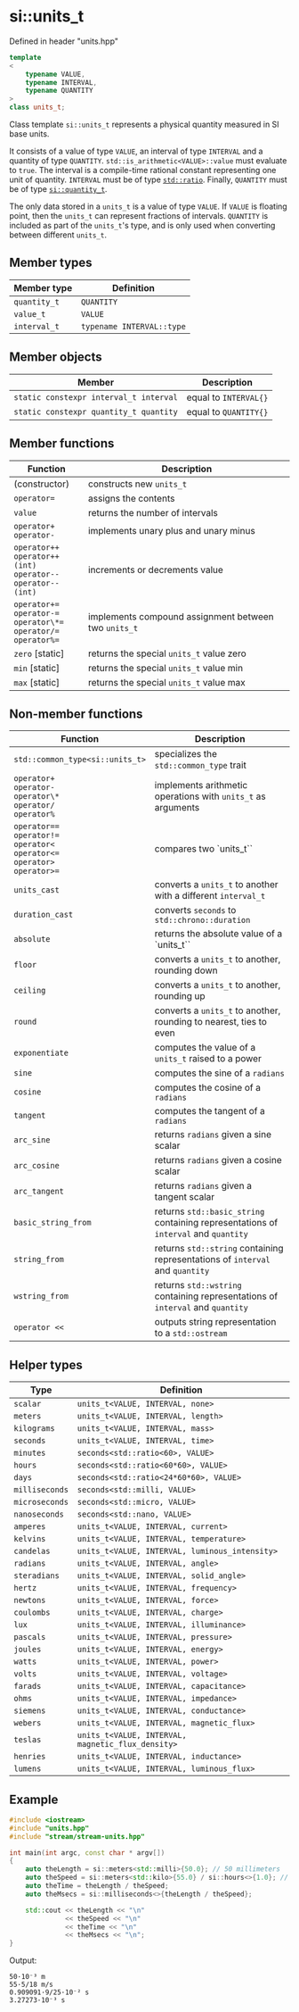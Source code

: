 # si::units_t
Defined in header "units.hpp"

```c++
template
<
	typename VALUE,
	typename INTERVAL,
	typename QUANTITY
>
class units_t;
```
Class template `si::units_t` represents a physical quantity measured in SI base units.

It consists of a value of type `VALUE`, an interval of type `INTERVAL` and a quantity of type `QUANTITY`. `std::is_arithmetic<VALUE>::value` must evaluate to `true`. The interval is a compile-time rational constant representing one unit of quantity. `INTERVAL` must be of type [`std::ratio`](http://en.cppreference.com/w/cpp/numeric/ratio/ratio). Finally, `QUANTITY` must be of type [`si::quantity_t`](quantity_t.md).
	
The only data stored in a `units_t` is a value of type `VALUE`. If `VALUE` is floating point, then the `units_t` can represent fractions of intervals. `QUANTITY` is included as part of the `units_t`'s type, and is only used when converting between different `units_t`.

## Member types
Member type | Definition
------------|-----------
`quantity_t` | `QUANTITY`
`value_t` | `VALUE`
`interval_t` | `typename INTERVAL::type`

## Member objects
Member | Description
----------------------------------------|-----------------------------------------------------
`static constexpr interval_t interval` | equal to `INTERVAL{}`
`static constexpr quantity_t quantity` | equal to `QUANTITY{}`

## Member functions
Function | Description
---------|------------
(constructor) | constructs new `units_t`
`operator=` | assigns the contents
`value` | returns the number of intervals
`operator+`<br>`operator-` | implements unary plus and unary minus
`operator++`<br>`operator++(int)`<br>`operator--`<br>`operator--(int)` | increments or decrements value
`operator+=`<br>`operator-=`<br>`operator\*=`<br>`operator/=`<br>`operator%=` | implements compound assignment between two `units_t`
`zero` \[static] | returns the special `units_t` value zero
`min` \[static] | returns the special `units_t` value min
`max` \[static] | returns the special `units_t` value max

## Non-member functions
Function | Description
---------|------------
`std::common_type<si::units_t>` | specializes the `std::common_type` trait
`operator+`<br>`operator-`<br>`operator\*`<br>`operator/`<br>`operator%` | implements arithmetic operations with `units_t` as arguments
`operator==`<br>`operator!=`<br>`operator<`<br>`operator<=`<br>`operator>`<br>`operator>=` | compares two `units_t``
`units_cast` | converts a `units_t` to another with a different `interval_t`
`duration_cast` | converts `seconds` to `std::chrono::duration`
`absolute` | returns the absolute value of a `units_t``
`floor` | converts a `units_t` to another, rounding down
`ceiling` | converts a `units_t` to another, rounding up
`round` | converts a `units_t` to another, rounding to nearest, ties to even
`exponentiate` | computes the value of a `units_t` raised to a power
`sine` | computes the sine of a `radians`
`cosine` | computes the cosine of a `radians`
`tangent` | computes the tangent of a `radians`
`arc_sine` | returns `radians` given a sine scalar
`arc_cosine` | returns `radians` given a cosine scalar
`arc_tangent` | returns `radians` given a tangent scalar
`basic_string_from` | returns `std::basic_string` containing representations of `interval` and `quantity`
`string_from` | returns `std::string` containing representations of `interval` and `quantity`
`wstring_from` | returns `std::wstring` containing representations of `interval` and `quantity`
`operator <<` | outputs string representation to a `std::ostream`

## Helper types
Type | Definition
---------|------------
`scalar` | `units_t<VALUE, INTERVAL, none>`
`meters` | `units_t<VALUE, INTERVAL, length>`
`kilograms` | `units_t<VALUE, INTERVAL, mass>`
`seconds` | `units_t<VALUE, INTERVAL, time>`
`minutes` | `seconds<std::ratio<60>, VALUE>`
`hours` | `seconds<std::ratio<60*60>, VALUE>`
`days` | `seconds<std::ratio<24*60*60>, VALUE>`
`milliseconds` | `seconds<std::milli, VALUE>`
`microseconds` | `seconds<std::micro, VALUE>`
`nanoseconds` | `seconds<std::nano, VALUE>`
`amperes` | `units_t<VALUE, INTERVAL, current>`
`kelvins` | `units_t<VALUE, INTERVAL, temperature>`
`candelas` | `units_t<VALUE, INTERVAL, luminous_intensity>`
`radians` | `units_t<VALUE, INTERVAL, angle>`
`steradians` | `units_t<VALUE, INTERVAL, solid_angle>`
`hertz` | `units_t<VALUE, INTERVAL, frequency>`
`newtons` | `units_t<VALUE, INTERVAL, force>`
`coulombs` | `units_t<VALUE, INTERVAL, charge>`
`lux` | `units_t<VALUE, INTERVAL, illuminance>`
`pascals` | `units_t<VALUE, INTERVAL, pressure>`
`joules` | `units_t<VALUE, INTERVAL, energy>`
`watts` | `units_t<VALUE, INTERVAL, power>`
`volts` | `units_t<VALUE, INTERVAL, voltage>`
`farads` | `units_t<VALUE, INTERVAL, capacitance>`
`ohms` | `units_t<VALUE, INTERVAL, impedance>`
`siemens` | `units_t<VALUE, INTERVAL, conductance>`
`webers` | `units_t<VALUE, INTERVAL, magnetic_flux>`
`teslas` | `units_t<VALUE, INTERVAL, magnetic_flux_density>`
`henries` | `units_t<VALUE, INTERVAL, inductance>`
`lumens` | `units_t<VALUE, INTERVAL, luminous_flux>`

## Example
```c++
#include <iostream>
#include "units.hpp"
#include "stream/stream-units.hpp"

int main(int argc, const char * argv[])
{
    auto theLength = si::meters<std::milli>{50.0}; // 50 millimeters
    auto theSpeed = si::meters<std::kilo>{55.0} / si::hours<>{1.0}; // 55 kilometers per hour
    auto theTime = theLength / theSpeed;
    auto theMsecs = si::milliseconds<>{theLength / theSpeed};

    std::cout << theLength << "\n"
              << theSpeed << "\n"
              << theTime << "\n"
              << theMsecs << "\n";
}
```
Output:
```
50·10⁻³ m
55·5/18 m/s
0.909091·9/25·10⁻² s
3.27273·10⁻³ s
```
